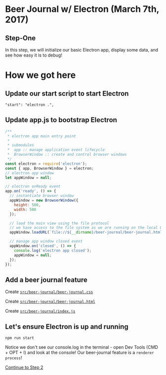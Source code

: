 # Beer Journal w/ Electron (March 7th, 2017)

## Step-One

In this step, we will initialize our basic Electron app, display some data, and see how easy it is to debug!

# How we got here

## Update our start script to start Electron
`"start": "electron .",`

## Update app.js to bootstrap Electron
```javascript
/**
 * electron app main entry point
 *
 * submodules
 *  app :: manage application event lifecycle
 *  BrowserWindow :: create and control browser windows
 */
const electron = require('electron');
const { app, BrowserWindow } = electron;
// electron app window
let appWindow = null;

// electron onReady event
app.on('ready', () => {
  // instantiate browser window
  appWindow = new BrowserWindow({
    height: 500,
    width: 500
  });

  // load the main view using the file protocol
  // we have access to the file system as we are running on the local OS
  appWindow.loadURL(`file://${__dirname}/beer-journal/beer-journal.html`);

  // manage app window closed event
  appWindow.on('closed', () => {
    console.log('electron app closed');
    appWindow = null;
  });
});
```

## Add a beer journal feature
Create [`src/beer-journal/beer-journal.css`](https://raw.githubusercontent.com/johnrhampton/dot-net-st-pete-ui/step-one/src/beer-journal/beer-journal.css?token=ADwMBz_Flz9PCeEK3kZ7pfcchu1KmdSlks5Yx0w1wA%3D%3D)

Create [`src/beer-journal/beer-journal.html`](https://raw.githubusercontent.com/johnrhampton/dot-net-st-pete-ui/step-one/src/beer-journal/beer-journal.html?token=ADwMB2fQrG362nbLLHJtrhwrRg3-Dg-vks5Yx0xgwA%3D%3D)

Create [`src/beer-journal/index.js`](https://raw.githubusercontent.com/johnrhampton/dot-net-st-pete-ui/step-one/src/beer-journal/index.js?token=ADwMB-kgUJDjDtL8kv20QCYjttV3vy4Eks5Yx0x-wA%3D%3D)

## Let's ensure Electron is up and running
`npm run start`

Notice we don't see our console.log in the terminal - open Dev Tools (CMD + OPT + I) and look at the console!  Our beer-journal feature is a `renderer process`!

[Continue to Step 2](https://github.com/johnrhampton/dot-net-st-pete-ui/tree/step-two)


